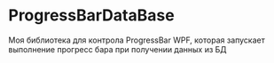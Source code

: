 # ProgressBarDataBase
Моя библиотека для контрола ProgressBar WPF, которая запускает выполнение прогресс бара при получении данных из БД
